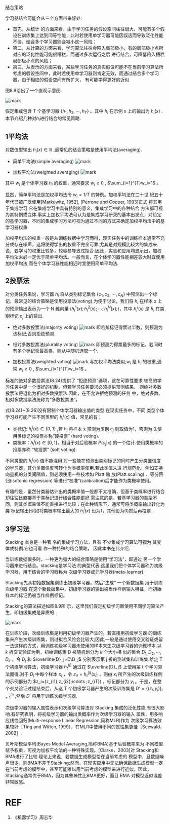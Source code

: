 


结合策略

学习器结合可能会从三个方面带来好处:

- 首先，从统计 的方面来看，由于学习任务的假设空间往往很大，可能有多个假设在训练集上达到同等性能，此时若使用单学习器可能因误选而导致泛化性能不佳，结合多个学习器则会减小这一风险；
- 第二，从计算的方面来看，学习算法往往会陷入局部极小，有的局部极小点所对应的泛化性能可能很糟糕，而通过多次运行之后 进行结合，可降低陷入糟糕局部极小点的风险；
- 第三，从表示的方面来看，某些学习任务的真实假设可能不在当前学习算法所考虑的假设空间中，此时若使用单学习器则肯定无效，而通过结合多个学习器，由于相应的假设空间有所扩大， 有可能学得更好的近似

图8.8给出了一个直观示意图.

![mark](http://pacdb2bfr.bkt.clouddn.com/blog/image/180628/6EeCLb3B2F.png?imageslim)

假定集成包含 T 个基学习器 $\{h_1,h_2,\cdots ,h_T\}$ 。其中 $h_i$ 在示例 x 上的输出为 $h_i(x)$ .本节介绍几种对$h_i$进行结合的常见策略.


## 1平均法

对数值型输出 $h_i(x)\in \mathbb{R}$ ,最常见的结合策略是使用平均法(averaging).

- 简单平均法(simple averaging)
![mark](http://pacdb2bfr.bkt.clouddn.com/blog/image/180628/jjjkFcjILb.png?imageslim)

- 加权平均法(weighted averaging)
![mark](http://pacdb2bfr.bkt.clouddn.com/blog/image/180628/J9flkfmiA1.png?imageslim)

其中 $w_i$ 是个体学习器 $h_i$ 的权重，通常要求 $w_i\geq 0$ , $\sum_{i=1}^{T}w_i=1$ 。


显然，简单平均法是加权平均法令 $w_i= 1/T$ 的特例。加权平均法在二十世 紀五十年代已被广泛使用[Markowitz, 1952], [Perrone and Cooper, 1993]正式 将其用于集成学习.它在集成学习中具有特别的意义，集成学习中的各种结合 方法都可视为其特例或变体.事实上加权平均法可认为是集成学习研究的基本出发点，对给定的基学习器，不同的集成学习方法可视为通过不同的方式来确定加权平均法中的基学习器权重.


加权平均法的权重一般是从训练数据中学习而得，现实任务中的训练样本通常不充分或存在噪声，这将使得学出的权重不完全可靠.尤其是对规模比较大的集成来说，要学习的权重比较多，较容易导致过拟合.因此，实验和应用均显示出，加权平均法未必一定优于简单平均法。一般而言，在个体学习器性能相差较大时宜使用加权平均法,而在个体学习器性能相近时宜使用简单平均法.

## 2投票法

对分类任务来说，学习器 $h_i$ 将从类别标记集合 $\{c_1,c_2,\cdots ,c_N\}$ 中预测出一个标记，最常见的结合策略是使用投票法(voting).为便于讨论，我们将 $h_i$ 在样本 x 上的预测输出表示为一个 N 维向量 $(h_i^1(x);h_i^2(x);\cdots ;h_i^N(x);)$，其中 $h_i^j(x)$ 是 $h_i$ 在类别标记 $c_j$ 上的输出.

- 绝对多数投票法(majority voting)
![mark](http://pacdb2bfr.bkt.clouddn.com/blog/image/180628/3K44C3Hg12.png?imageslim)
即若某标记得票过半数，则预测为该标记;否则拒绝预测.

- 相对多数投票法(plurality voting)
![mark](http://pacdb2bfr.bkt.clouddn.com/blog/image/180628/F9ifeELmDg.png?imageslim)
即预测为得票最多的标记，若同时有多个标记获最高票，则从中随机选取一个.

- 加权投票法(weighted voting)
![mark](http://pacdb2bfr.bkt.clouddn.com/blog/image/180628/gl1DGjEa4k.png?imageslim)
与加权平均法类似,$w_i$ 是 $h_i$ 的权重,通常 $w_i\geq 0$ , $\sum_{i=1}^{T}w_i=1$ 。


标准的绝对多数投票法(8.24)提供了 “拒绝预测”选项，这在可靠性要求 较高的学习任务中是一个很好的机制。但若学习任务要求必须提供预测结果， 则绝对多数投票法将退化为相对多数投票法.因此，在不允许拒绝预测的任务 中，绝对多数、相对多数投票法统称为“多数投票法”。

式(8.24)~(8.26)没有限制个体学习器输出值的类型.在现实任务中，不同 类型个体学习器可能产生不同类型的 $h_i^j(x)$ 值，常见的有：

- 类标记: $h_i^j(x)\in \{0,1\}$ ,若 $h_i$ 将样本 x 预测为类别 $c_j$ 则取值为1，否则为 0.使用类标记的投票亦称“硬投票” (hard voting).
- 类概率：$h_i^j(x)\in [0,1]$，相当于对后验概率 $P(c_j|x)$ 的一个估计.使用类概率的投票亦称 “软投票” (soft voting).

不同类型的 $h_i^j(x)$ 值不能混用.对一些能在预测出类别标记的同时产生分类置信度的学习器，其分类置信度可转化为类概率使用.若此类值未进 行规范化，例如支持向量机的分类间隔值，则必须使用一些技术如 Platt 缩 放(Platt scaling) 、等分回归(isotonic regression) 等进行“校准”(calibration)后才能作为类概率使用。

有趣的是，虽然分类器估计出的类概率值一般都不太准确，但基于类概率进行结合却往往比直接基于类标记进行结合性能更好.需注意的是，若基学习器的类型不同，则其类概率值不能直接进行比较；在此种情形下，通常可将类概率输出转化为类 标记输出(例如将类概率输出最大的 $h_i^j(x)$ 设为1，其他设为0)然后再投票.

## 3学习法

Stacking 本身是一种著 名的集成学习方法，且有 不少集成学习算法可视为 其变体或特例.它也可看 作一种特殊的结合策略， 因此本书在此介绍.


当训练数据很多时，一种更为强大的结合策略是使用“学习法”，即通过 另一个学习器来进行结合。stacking是学习法 的典型代表.这里我们把个体学习器称为初级学习器，用于结合的学习器称为 次级学习器或元学习器(meta-learner).


Stacking先从初始数据集训练出初级学习器，然后“生成” 一个新数据集 用于训练次级学习器.在这个新数据集中，初级学习器的输出被当作样例输入特征，而初始样本的标记仍被当作样例标记。

Stacking的算法描述如图8.9所 示，这里我们假定初级学习器使用不同学习算法产生，即初级集成是异质的.

![mark](http://pacdb2bfr.bkt.clouddn.com/blog/image/180628/JkghECbEbb.png?imageslim)


在训练阶段，次级训练集是利用初级学习器产生的，若直接用初级学习器 的训练集来产生次级训练集，则过拟合风险会比较大;因此,一般是通过使用交叉验证或留一法这样的方式，用训练初级学习器未使用的样本来生次级学习器的训练样本.以 $k$ 折交叉验证为例，初始训练集 D 被隨机划分为 $k$ 个大小相 似的集合 $D_1,D_2,\cdots ,D_k$ 。令 $D_j$ 和 $\overline{D}_j=D\D_j$ 分别表示第 j 折的测试集和训练集.给定 T 个初级学习算法，初级学习器 $h_t^{(j)}$ 通过在 $\overline{D}_j$ 上使用第 t 个学习算法而得.对于 $D_j$ 中每个样本 $x_i$ ，令 $z_{it}=h_t^{(j)}(x_i)$ ，则由 $x_i$ 所产生的次级训练样例的示例部分为 $z_i=(z_{i1};z_{i2};\cdots ;z_{iT}) ，标记部分为 $y_i$ 。于是，在整个交叉验证过程结束后，从这 T 个初级学习器产生的次级训练集是 $D'=\{(z_i,y_i)\}_{i=1}^m$ ,然后 $D'$ 将用于训练次级学习器.


次级学习器的输入属性表示和次级学习算法对 Stacking 集成的泛化性能 有很大影响.有研究表明，将初级学习器的输出类概率作为次级学习器的输入 属性，用多响应线性回归(Multi-response Linear Regression,简称MLR)作为 次级学习算法效果较好［Ting and Witten, 1999］，在MLR中使用不同的属性集更佳［Seewald，2002］.

贝叶斯模型平均(Bayes Model Averaging,简称BMA)基于后验概率来为 不同模型赋予权重，可视为加权平均法的一种特殊实现。[Clarke，2003]对 Stacking和BMA进行了比较.理论上来说，若数据生成模型恰在当前考虑的 模型中，且数据噪声很少，则BMA不差于Stacking;然而，在现实应用中无法确保数据生成模型一定在当前考虑的模型中，甚至可能难以用当前考虑的模型来进行近似，因此，Stacking通常优于BMA，因为其鲁棒性比BMA更好，而且 BMA 对模型近似误差非常敏感。







# REF
1. 《机器学习》周志华
